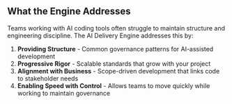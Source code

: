 ## What the Engine Addresses

Teams working with AI coding tools often struggle to maintain structure and engineering discipline. The AI Delivery Engine addresses this by:

1. **Providing Structure** - Common governance patterns for AI-assisted development
2. **Progressive Rigor** - Scalable standards that grow with your project
3. **Alignment with Business** - Scope-driven development that links code to stakeholder needs
4. **Enabling Speed with Control** - Allows teams to move quickly while working to maintain governance 
